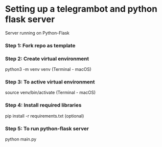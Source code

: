 # Setting up a telegrambot and python flask server
Server running on Python-Flask

### Step 1: Fork repo as template

### Step 2: Create virtual environment
python3 -m venv venv (Terminal - macOS)

### Step 3: To active virtual environment
source venv/bin/activate (Terminal - macOS)

### Step 4: Install required libraries
pip install -r requirements.txt (optional)

### Step 5: To run python-flask server
python main.py
